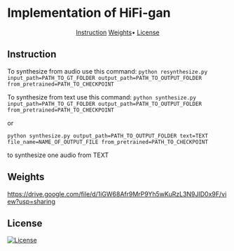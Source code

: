 # Implementation of HiFi-gan

<p align="center">
  <a href="#instruction">Instruction</a> 
  <a href="#weights">Weights</a>•
  <a href="#license">License</a>
</p>

## Instruction

To synthesize from audio use this command:
```python resynthesize.py input_path=PATH_TO_GT_FOLDER output_path=PATH_TO_OUTPUT_FOLDER from_pretrained=PATH_TO_CHECKPOINT```

To synthesize from text use this command:
```python synthesize.py input_path=PATH_TO_GT_FOLDER output_path=PATH_TO_OUTPUT_FOLDER from_pretrained=PATH_TO_CHECKPOINT```

or 

```python synthesize.py output_path=PATH_TO_OUTPUT_FOLDER text=TEXT file_name=NAME_OF_OUTPUT_FILE from_pretrained=PATH_TO_CHECKPOINT```

to synthesize one audio from TEXT

## Weights
https://drive.google.com/file/d/1iGW68Afr9MrP9Yh5wKuRzL3N9JID0x9F/view?usp=sharing

## License

[![License](https://img.shields.io/badge/license-MIT-blue.svg)](/LICENSE)
